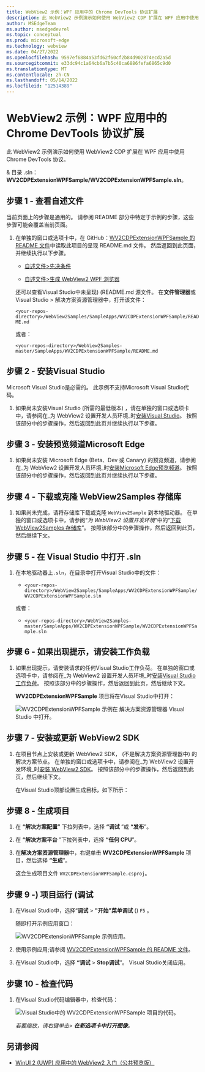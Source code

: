 ```yaml
---
title: WebView2 示例：WPF 应用中的 Chrome DevTools 协议扩展
description: 此 WebView2 示例演示如何使用 WebView2 CDP 扩展在 WPF 应用中使用 DevTools 协议。
author: MSEdgeTeam
ms.author: msedgedevrel
ms.topic: conceptual
ms.prod: microsoft-edge
ms.technology: webview
ms.date: 04/27/2022
ms.openlocfilehash: 9597ef6884a53fd62f60cf2b84d902874ecd2a5d
ms.sourcegitcommit: e33dc94c1a64cb6a7b5c40ca6886fefa6865c9d0
ms.translationtype: MT
ms.contentlocale: zh-CN
ms.lasthandoff: 05/14/2022
ms.locfileid: "12514389"
---
```

# <a name="webview2-sample-chrome-devtools-protocol-extension-in-a-wpf-app"></a>WebView2 示例：WPF 应用中的 Chrome DevTools 协议扩展

此 WebView2 示例演示如何使用 WebView2 CDP 扩展在 WPF 应用中使用 Chrome DevTools 协议。

&amp; 目录 .sln：**WV2CDPExtensionWPFSample/WV2CDPExtensionWPFSample.sln**。


<!-- ====================================================================== -->
## <a name="step-1---view-the-readme"></a>步骤 1 - 查看自述文件

当前页面上的步骤是通用的。  请参阅 README 部分中特定于示例的步骤，这些步骤可能会覆盖当前页面。

1. 在单独的窗口或选项卡中，在 GitHub：[WV2CDPExtensionWPFSample 的 README 文件](https://github.com/MicrosoftEdge/WebView2Samples/tree/main/SampleApps/WV2CDPExtensionWPFSample#readme)中读取此项目的呈现 README.md 文件。  然后返回到此页面，并继续执行以下步骤。

   * [自述文件>先决条件](https://github.com/MicrosoftEdge/WebView2Samples/tree/main/SampleApps/WV2CDPExtensionWPFSample#prerequisites)

   * [自述文件>生成 WebView2 WPF 浏览器](https://github.com/MicrosoftEdge/WebView2Samples/tree/main/SampleApps/WV2CDPExtensionWPFSample#build-the-webview2-wpf-browser)

   还可以查看Visual Studio中未呈现)  (README.md 源文件。  在**文件管理器**或Visual Studio > 解决方案资源管理器中，打开该文件：<!-- todo: is there a .md preview capability locally? -->

   `<your-repos-directory>/WebView2Samples/SampleApps/WV2CDPExtensionWPFSample/README.md`

   或者：

   `<your-repos-directory>/WebView2Samples-master/SampleApps/WV2CDPExtensionWPFSample/README.md`


<!-- ====================================================================== -->
## <a name="step-2---install-visual-studio"></a>步骤 2 - 安装Visual Studio

Microsoft Visual Studio是必需的。  此示例不支持Microsoft Visual Studio代码。

1. 如果尚未安装Visual Studio (所需的最低版本) ，请在单独的窗口或选项卡中，请参阅在_为 WebView2 设置开发人员环境_时[安装Visual Studio](../how-to/machine-setup.md#install-visual-studio)。  按照该部分中的步骤操作，然后返回到此页并继续执行以下步骤。


<!-- ====================================================================== -->
## <a name="step-3---install-a-preview-channel-of-microsoft-edge"></a>步骤 3 - 安装预览频道Microsoft Edge

1.  如果尚未安装 Microsoft Edge (Beta、Dev 或 Canary) 的预览频道，请参阅在_为 WebView2 设置开发人员环境_时[安装Microsoft Edge预览频道](../how-to/machine-setup.md#install-a-preview-channel-of-microsoft-edge)。  按照该部分中的步骤操作，然后返回到此页并继续执行以下步骤。


<!-- ====================================================================== -->
## <a name="step-4---download-or-clone-the-webview2samples-repo"></a>步骤 4 - 下载或克隆 WebView2Samples 存储库

1. 如果尚未完成，请将存储库下载或克隆 `WebView2Sample` 到本地驱动器。  在单独的窗口或选项卡中，请参阅“_为 WebView2 设置开发环境_”中的“[下载 WebView2Samples 存储库](../how-to/machine-setup.md#download-the-webview2samples-repo)”。  按照该部分中的步骤操作，然后返回到此页，然后继续下文。


<!-- ====================================================================== -->
## <a name="step-5---open-sln-in-visual-studio"></a>步骤 5 - 在 Visual Studio 中打开 .sln

1. 在本地驱动器上`.sln`，在目录中打开Visual Studio中的文件：

   *  `<your-repos-directory>/WebView2Samples/SampleApps/WV2CDPExtensionWPFSample/WV2CDPExtensionWPFSample.sln`

   或者：

   *  `<your-repos-directory>/WebView2Samples-master/SampleApps/WV2CDPExtensionWPFSample/WV2CDPExtensionWPFSample.sln`


<!-- ====================================================================== -->
## <a name="step-6---install-workloads-if-prompted"></a>步骤 6 - 如果出现提示，请安装工作负载

1. 如果出现提示，请安装请求的任何Visual Studio工作负荷。  在单独的窗口或选项卡中，请参阅在_为 WebView2 设置开发人员环境_时[安装Visual Studio工作负荷](../how-to/machine-setup.md#install-visual-studio-workloads)。  按照该部分中的步骤操作，然后返回到此页，然后继续下文。

   **WV2CDPExtensionWPFSample** 项目将在Visual Studio中打开：

   ![WV2CDPExtensionWPFSample 示例在 解决方案资源管理器 Visual Studio 中打开。](media/wv2cdpextensionwpfsample-opened.png)


<!-- ====================================================================== -->
## <a name="step-7---install-or-update-the-webview2-sdk"></a>步骤 7 - 安装或更新 WebView2 SDK

1. 在项目节点上安装或更新 WebView2 SDK， (不是解决方案资源管理器中) 的解决方案节点。  在单独的窗口或选项卡中，请参阅在_为 WebView2 设置开发环境_时[安装 WebView2 SDK](../how-to/machine-setup.md#install-the-webview2-sdk)。  按照该部分中的步骤操作，然后返回到此页，然后继续下文。

   在Visual Studio顶部设置生成目标，如下所示：


<!-- ====================================================================== -->
## <a name="step-8---build-the-project"></a>步骤 8 - 生成项目

1. 在 **“解决方案配置”** 下拉列表中，选择 **“调试** ”或 **“发布**”。

1. 在 **“解决方案平台** ”下拉列表中，选择 **“任何 CPU**”。

1. 在**解决方案资源管理器**中，右键单击 **WV2CDPExtensionWPFSample** 项目，然后选择 **“生成**”。

   这会生成项目文件 `WV2CDPExtensionWPFSample.csproj`。<!--readme is missing "WPF" there, vs dir listing-->


<!-- ====================================================================== -->
## <a name="step-9---run-debug-the-project"></a>步骤 9 -) 项目运行 (调试

1. 在Visual Studio中，选择“**调试** > **"开始"菜单调试** () `F5` 。

   随即打开示例应用窗口：

   ![WV2CDPExtensionWPFSample 示例应用。](media/wv2cdpextensionwpfsample-app-running.png)

1. 使用示例应用;请参阅 [WV2CDPExtensionWPFSample 的 README 文件](https://github.com/MicrosoftEdge/WebView2Samples/tree/main/SampleApps/WV2CDPExtensionWPFSample#readme)。

1. 在Visual Studio中，选择 **“调试** > **Stop调试**”。  Visual Studio关闭应用。


<!-- ====================================================================== -->
## <a name="step-10---inspect-the-code"></a>步骤 10 - 检查代码

1. 在Visual Studio代码编辑器中，检查代码：

   ![Visual Studio中的 WV2CDPExtensionWPFSample 项目的代码。](media/wv2cdpextensionwpfsample-code.png)

   _若要缩放，请右键单击> **在新选项卡中打开图像**。_


<!-- ====================================================================== -->
## <a name="see-also"></a>另请参阅

* [WinUI 2 (UWP) 应用中的 WebView2 入门（公共预览版）](../get-started/winui2.md)
